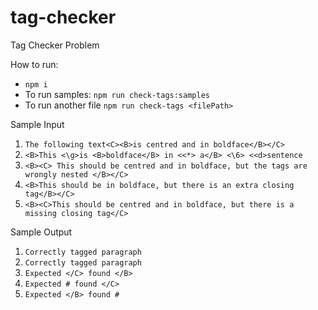# tag-checker

Tag Checker Problem

How to run:
* `npm i`
* To run samples: `npm run check-tags:samples`
* To run another file `npm run check-tags <filePath>`

Sample Input
1) `The following text<C><B>is centred and in boldface</B></C>`
2) `<B>This <\g>is <B>boldface</B> in <<*> a</B> <\6> <<d>sentence`
3) `<B><C> This should be centred and in boldface, but the tags are wrongly nested </B></C>`
4) `<B>This should be in boldface, but there is an extra closing tag</B></C>`
5) `<B><C>This should be centred and in boldface, but there is a missing closing tag</C>`

Sample Output
1) `Correctly tagged paragraph`
2) `Correctly tagged paragraph`
3) `Expected </C> found </B>`
4) `Expected # found </C>`
5) `Expected </B> found #`